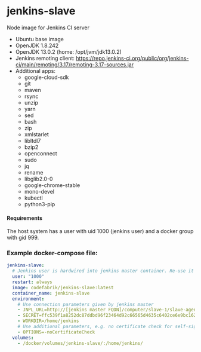 # jenkins-slave

Node image for Jenkins CI server

* Ubuntu base image
* OpenJDK 1.8.242
* OpenJDK 13.0.2 (home: /opt/jvm/jdk13.0.2)
* Jenkins remoting client: https://repo.jenkins-ci.org/public/org/jenkins-ci/main/remoting/3.17/remoting-3.17-sources.jar
* Additional apps:
    * google-cloud-sdk
    * git
    * maven
    * rsync
    * unzip
    * yarn
    * sed
    * bash
    * zip
    * xmlstarlet
    * libltdl7
    * bzip2
    * openconnect
    * sudo
    * jq
    * rename
    * libglib2.0-0
    * google-chrome-stable
    * mono-devel
    * kubectl
    * python3-pip 

#### Requirements
The host system has a user with uid 1000 (jenkins user) and a docker group with gid 999.

### Example docker-compose file:
```yaml
jenkins-slave:
  # Jenkins user is hardwired into jenkins master container. Re-use it here 
  user: "1000"
  restart: always
  image: codefabrik/jenkins-slave:latest
  container_name: jenkins-slave
  environment:
    # Use connection parameters given by jenkins master
    - JNPL_URL=http://[jenkins master FQDN]/computer/slave-1/slave-agent.jnlp
    - SECRET=ffc539f1a8252dc87ddbd96f23464d92c66565d4635c6402ce6e9bc1628ddd91
    - WORKDIR=/home/jenkins
    # Use additional parameters, e.g. no certificate check for self-signed certificates
    - OPTIONS=-noCertificateCheck
  volumes:
    - /docker/volumes/jenkins-slave/:/home/jenkins/
```